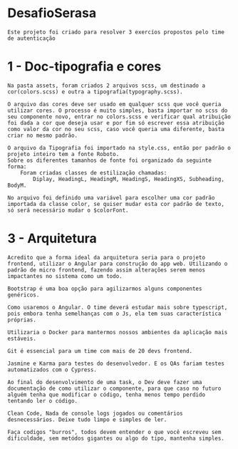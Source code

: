 # DesafioSerasa
    Este projeto foi criado para resolver 3 exercíos propostos pelo time de autenticação 
# 1 - Doc-tipografia e cores

    Na pasta assets, foram criados 2 arquivos scss, um destinado a cor(colors.scss) e outra a tipografia(typography.scss).

    O arquivo das cores deve ser usado em qualquer scss que você queria utilizar cores. O processo é muito simples, basta importar no scss do seu componente novo, entrar no colors.scss e verificar qual atribuição foi dada a cor que deseja usar e por fim só escrever essa atribuição como valor da cor no seu scss, caso você queria uma diferente, basta criar no mesmo padrão.

    O arquivo da Tipografia foi importado na style.css, então por padrão o projeto inteiro tem a fonte Roboto.
    Sobre os diferentes tamanhos de fonte foi organizado da seguinte forma:
        Foram criadas classes de estilização chamadas:
            Diplay, HeadingL, HeadingM, HeadingS, HeadingXS, Subheading, BodyM.
    
    No arquivo foi definido uma variável para escolher uma cor padrão importada da classe color, se quiser mudar esta cor padrão de texto, só será necessário mudar o $colorFont.

# 3 - Arquitetura

    Acredito que a forma ideal da arquitetura seria para o projeto frontend, utilizar o Angular para construção do app web. Utilizando o padrão de micro frontend, fazendo assim alterações serem menos impactantes no sistema como um todo. 

    Bootstrap é uma boa opção para agilizarmos alguns componentes genéricos.

    Como usaremos o Angular. O time deverá estudar mais sobre typescript, pois embora tenha semelhanças com o Js, ela tem suas característica próprias.

    Utilizaria o Docker para mantermos nossos ambientes da aplicação mais estáveis.

    Git é essencial para um time com mais de 20 devs frontend.

    Jasmine e Karma para testes do desenvolvedor. E os QAs fariam testes automatizados com o Cypress.

    Ao final do desenvolvimento de uma task, o Dev deve fazer uma documentação de como utilizar o componente, para que caso no futuro alguém tenha que modificar o código, tenha menos tempo perdido tentando ler o código.
    
    Clean Code, Nada de console logs jogados ou comentários desnecessários. Deixe tudo limpo e simples de ler.

    Faça codigos "burros", todos devem entender o que você escreveu sem dificuldade, sem metódos gigantes ou algo do tipo, mantenha simples. 

